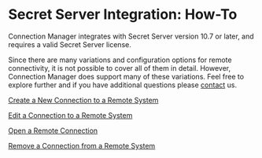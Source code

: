 # Secret Server Integration: How-To

Connection Manager integrates with Secret Server  version 10.7 or later, and requires a valid Secret Server license.

Since there are many variations and configuration options for remote connectivity, it is not possible to cover all of them in detail. However, Connection Manager does support many of these variations. Feel free to explore further and if you have additional questions please [contact](https://thycotic.force.com/support/s/contactsupport) us.

[Create a New Connection to a Remote System](/create-new-connection-remote-system.md)

[Edit a Connection to a Remote System](/edit-connection-remote-system.md)

[Open a Remote Connection](/open-remote-connection.md)

[Remove a Connection from a Remote System](/remove-connection-from-remote-system.md)

